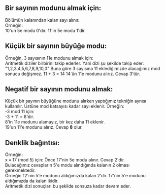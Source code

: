 <h2>Bir sayının modunu almak için:</h2>
Bölümün kalanından kalan sayı alınır.<br>
Örneğin:<br>
10'un 5e modu 0'dır. 
11'in 5e modu 1'dir.

<h2>Küçük bir sayının büyüğe modu:</h2>

Örneğin, 3 sayısının 11e modunu almak için:<br>
Aritmetik diziler birbirini takip ederler. Yani dizi şu şekilde takip eder: "1,2,3,4,5,6,7,8,9,10,0"
Buna göre 3 sayısına 11 eklediğimizde alacağımız mod sonucu değişmez.
11 + 3 = 14
14'ün 11e modunu alırız.
Cevap 3'tür.

<h2>Negatif bir sayının modunu almak:</h2>

Küçük bir sayının büyüğüne modunu alırken yaptığımız tekniğin aynısı kullanılır.
Üstüne mod katsayısı kadar sayı eklenir.
Örneğin:<br>
-3 mod 11 için:<br>
-3 + 11 = 8'dir.<br>
8'in 11e modunu alamayız, bir kez daha 11 eklenir.<br>
19'un 11'e modunu alırız. Cevap <b>8</b> olur.<br>


<h2>Denklik bağıntısı:</h2>

Örneğin:<br>
x ≡ 17 (mod 5) için:
Önce 17'nin 5e modu alınır. Cevap 2'dir. <br>
Bulacağımız cevapların 5'e modu alındığında kalanın 2 olması gerekmektedir. <br>
Örneğin 12'nin 5'e modunu aldığımızda kalan 2'dir. 17'nin 5'e modunu aldığımızda da kalan ikidir. <br>
Aritmetik dizi sonuçları bu şekilde sonsuza kadar devam eder.
